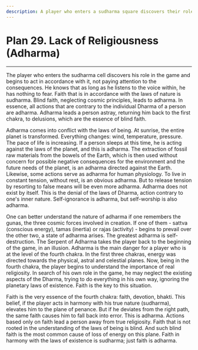 ```yaml
---
description: A player who enters a sudharma square discovers their role in the game and begins to act in accordance with it, regardless of the consequences.
---
```


# Plan 29. Lack of Religiousness (Adharma)

---

The player who enters the sudharma cell discovers his role in the game and begins to act in accordance with it, not paying attention to the consequences. He knows that as long as he listens to the voice within, he has nothing to fear. Faith that is in accordance with the laws of nature is sudharma. Blind faith, neglecting cosmic principles, leads to adharma. In essence, all actions that are contrary to the individual Dharma of a person are adharma. Adharma leads a person astray, returning him back to the first chakra, to delusions, which are the essence of blind faith.

Adharma comes into conflict with the laws of being. At sunrise, the entire planet is transformed. Everything changes: wind, temperature, pressure. The pace of life is increasing. If a person sleeps at this time, he is acting against the laws of the planet, and this is adharma. The extraction of fossil raw materials from the bowels of the Earth, which is then used without concern for possible negative consequences for the environment and the future needs of the planet, is an adharma directed against the Earth. Likewise, some actions serve as adharma for human physiology. To live in constant tension, without rest, is an obvious adharma. But to release tension by resorting to false means will be even more adharma. Adharma does not exist by itself. This is the denial of the laws of Dharma, action contrary to one's inner nature. Self-ignorance is adharma, but self-worship is also adharma.

One can better understand the nature of adharma if one remembers the gunas, the three cosmic forces involved in creation. If one of them - sattva (conscious energy), tamas (inertia) or rajas (activity) - begins to prevail over the other two, a state of adharma arises. The greatest adharma is self-destruction. The Serpent of Adharma takes the player back to the beginning of the game, in an illusion. Adharma is the main danger for a player who is at the level of the fourth chakra. In the first three chakras, energy was directed towards the physical, astral and celestial planes. Now, being in the fourth chakra, the player begins to understand the importance of real religiosity. In search of his own role in the game, he may neglect the existing aspects of the Dharma, trying to do everything in his own way, ignoring the planetary laws of existence. Faith is the key to this situation.

Faith is the very essence of the fourth chakra: faith, devotion, bhakti. This belief, if the player acts in harmony with his true nature (sudharma), elevates him to the plane of penance. But if he deviates from the right path, the same faith causes him to fall back into error. This is adharma. Actions based only on faith lead a person away from true religiosity. Faith that is not rooted in the understanding of the laws of being is blind. And such blind faith is the most common cause of loss of energy on this plane. Faith in harmony with the laws of existence is sudharma; just faith is adharma.
